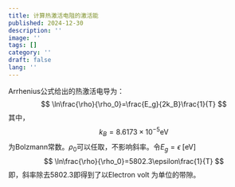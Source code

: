 ```yaml
---
title: 计算热激活电阻的激活能
published: 2024-12-30
description: ''
image: ''
tags: []
category: ''
draft: false 
lang: ''
---
```


Arrhenius公式给出的热激活电导为：
$$
\ln\frac{\rho}{\rho_0}=\frac{E_g}{2k_B}\frac{1}{T}
$$
其中，
$$
k_B=8.6173\times10^{-5}\text{eV}
$$
为Bolzmann常数。$\rho_0$可以任取，不影响斜率。令$E_g=\epsilon \;[\text{eV}]$
$$
\ln\frac{\rho}{\rho_0}=5802.3\epsilon\frac{1}{T}
$$
即，斜率除去5802.3即得到了以Electron volt 为单位的带隙。
